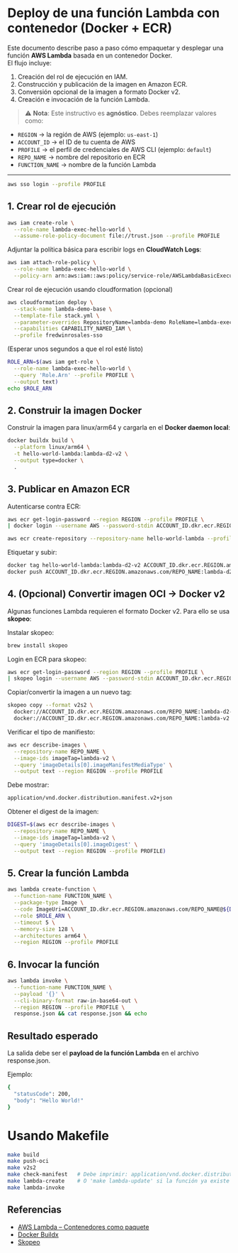 # Deploy de una función Lambda con contenedor (Docker + ECR)

Este documento describe paso a paso cómo empaquetar y desplegar una función **AWS Lambda** basada en un contenedor Docker.  
El flujo incluye:

1. Creación del rol de ejecución en IAM.
2. Construcción y publicación de la imagen en Amazon ECR.
3. Conversión opcional de la imagen a formato Docker v2.
4. Creación e invocación de la función Lambda.

> ⚠️ **Nota**: Este instructivo es **agnóstico**. Debes reemplazar valores como:
- `REGION` → la región de AWS (ejemplo: `us-east-1`)  
- `ACCOUNT_ID` → el ID de tu cuenta de AWS  
- `PROFILE` → el perfil de credenciales de AWS CLI (ejemplo: `default`)  
- `REPO_NAME` → nombre del repositorio en ECR  
- `FUNCTION_NAME` → nombre de la función Lambda  

---

```bash
aws sso login --profile PROFILE
```

## 1. Crear rol de ejecución

```bash
aws iam create-role \
  --role-name lambda-exec-hello-world \
  --assume-role-policy-document file://trust.json --profile PROFILE
```

Adjuntar la política básica para escribir logs en  **CloudWatch Logs**:

```bash
aws iam attach-role-policy \
  --role-name lambda-exec-hello-world \
  --policy-arn arn:aws:iam::aws:policy/service-role/AWSLambdaBasicExecutionRole --profile PROFILE
```

Crear rol de ejecución usando cloudformation (opcional)

```bash
aws cloudformation deploy \
  --stack-name lambda-demo-base \
  --template-file stack.yml \
  --parameter-overrides RepositoryName=lambda-demo RoleName=lambda-exec-hello-world \
  --capabilities CAPABILITY_NAMED_IAM \
  --profile fredwinrosales-sso
```

(Esperar unos segundos a que el rol esté listo)

```bash
ROLE_ARN=$(aws iam get-role \
  --role-name lambda-exec-hello-world \
  --query 'Role.Arn' --profile PROFILE \
  --output text)
echo $ROLE_ARN
```

## **2. Construir la imagen Docker**

Construir la imagen para  linux/arm64  y cargarla en el  **Docker daemon local**:

```bash
docker buildx build \
  --platform linux/arm64 \
  -t hello-world-lambda:lambda-d2-v2 \
  --output type=docker \
  .
```

## **3. Publicar en Amazon ECR**

Autenticarse contra ECR:

```bash
aws ecr get-login-password --region REGION --profile PROFILE \
| docker login --username AWS --password-stdin ACCOUNT_ID.dkr.ecr.REGION.amazonaws.com

aws ecr create-repository --repository-name hello-world-lambda --profile PROFILE
```

Etiquetar y subir:

```bash
docker tag hello-world-lambda:lambda-d2-v2 ACCOUNT_ID.dkr.ecr.REGION.amazonaws.com/REPO_NAME:lambda-d2-v2
docker push ACCOUNT_ID.dkr.ecr.REGION.amazonaws.com/REPO_NAME:lambda-d2-v2
```

## **4. (Opcional) Convertir imagen OCI → Docker v2**

Algunas funciones Lambda requieren el formato  Docker v2. Para ello se usa  **skopeo**:

Instalar  skopeo:

```bash
brew install skopeo
```

Login en ECR para  skopeo:

```bash
aws ecr get-login-password --region REGION --profile PROFILE \
| skopeo login --username AWS --password-stdin ACCOUNT_ID.dkr.ecr.REGION.amazonaws.com
```

Copiar/convertir la imagen a un nuevo tag:

```bash
skopeo copy --format v2s2 \
  docker://ACCOUNT_ID.dkr.ecr.REGION.amazonaws.com/REPO_NAME:lambda-d2-v2 \
  docker://ACCOUNT_ID.dkr.ecr.REGION.amazonaws.com/REPO_NAME:lambda-v2
```

Verificar el tipo de manifiesto:

```bash
aws ecr describe-images \
  --repository-name REPO_NAME \
  --image-ids imageTag=lambda-v2 \
  --query 'imageDetails[0].imageManifestMediaType' \
  --output text --region REGION --profile PROFILE
```

Debe mostrar:

```bash
application/vnd.docker.distribution.manifest.v2+json
```

Obtener el  digest  de la imagen:

```bash
DIGEST=$(aws ecr describe-images \
  --repository-name REPO_NAME \
  --image-ids imageTag=lambda-v2 \
  --query 'imageDetails[0].imageDigest' \
  --output text --region REGION --profile PROFILE)
```

## **5. Crear la función Lambda**

```bash
aws lambda create-function \
  --function-name FUNCTION_NAME \
  --package-type Image \
  --code ImageUri=ACCOUNT_ID.dkr.ecr.REGION.amazonaws.com/REPO_NAME@${DIGEST} \
  --role $ROLE_ARN \
  --timeout 5 \
  --memory-size 128 \
  --architectures arm64 \
  --region REGION --profile PROFILE
```

## **6. Invocar la función**

```bash
aws lambda invoke \
  --function-name FUNCTION_NAME \
  --payload '{}' \
  --cli-binary-format raw-in-base64-out \
  --region REGION --profile PROFILE \
  response.json && cat response.json && echo
```

## **Resultado esperado**

La salida debe ser el  **payload de la función Lambda**  en el archivo  response.json.

Ejemplo:

```bash
{
  "statusCode": 200,
  "body": "Hello World!"
}
```

# Usando Makefile

```bash
make build
make push-oci
make v2s2
make check-manifest   # Debe imprimir: application/vnd.docker.distribution.manifest.v2+json
make lambda-create    # O 'make lambda-update' si la función ya existe
make lambda-invoke
```

## **Referencias**

-   [AWS Lambda – Contenedores como paquete](https://docs.aws.amazon.com/lambda/latest/dg/images-create.html)
-   [Docker Buildx](https://docs.docker.com/buildx/working-with-buildx/)
-   [Skopeo](https://github.com/containers/skopeo)
